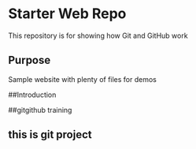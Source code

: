 # Starter Web Repo

This repository is for showing how Git and GitHub work

## Purpose

Sample website with plenty of files for demos

##Introduction

##gitgithub training

## this is git project